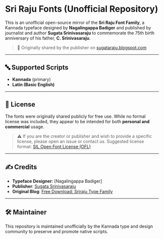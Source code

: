 # Sri Raju Fonts (Unofficial Repository)

This is an unofficial open-source mirror of the **Sri Raju Font Family**, a Kannada typeface designed by **Nagalingappa Badiger** and published by journalist and author **Sugata Srinivasaraju** to commemorate the 75th birth anniversary of his father, **C. Srinivasaraju**.

> 🎁 Originally shared by the publisher on [sugataraju.blogspot.com](https://sugataraju.blogspot.com/2019/01/free-download-sriraju-type-family-with.html)

---
## 🔤 Supported Scripts

- **Kannada** (primary)
- **Latin (Basic English)**

---

## 🧾 License

The fonts were originally shared publicly for free use. While no formal license was included, they appear to be intended for both **personal and commercial** usage.

> ⚠️ If you are the creator or publisher and wish to provide a specific license, please open an issue or contact us. Suggested license format: [SIL Open Font License (OFL)](https://scripts.sil.org/OFL)

---
## ✍️ Credits

- **Typeface Designer**: [Nagalingappa Badiger]
- **Publisher**: [Sugata Srinivasaraju](https://sugataraju.blogspot.com/)
- **Original Blog**: [Free Download: Sriraju Type Family](https://sugataraju.blogspot.com/2019/01/free-download-sriraju-type-family-with.html)

---

## 🛠 Maintainer

This repository is maintained unofficially by the Kannada type and design community to preserve and promote native scripts.

